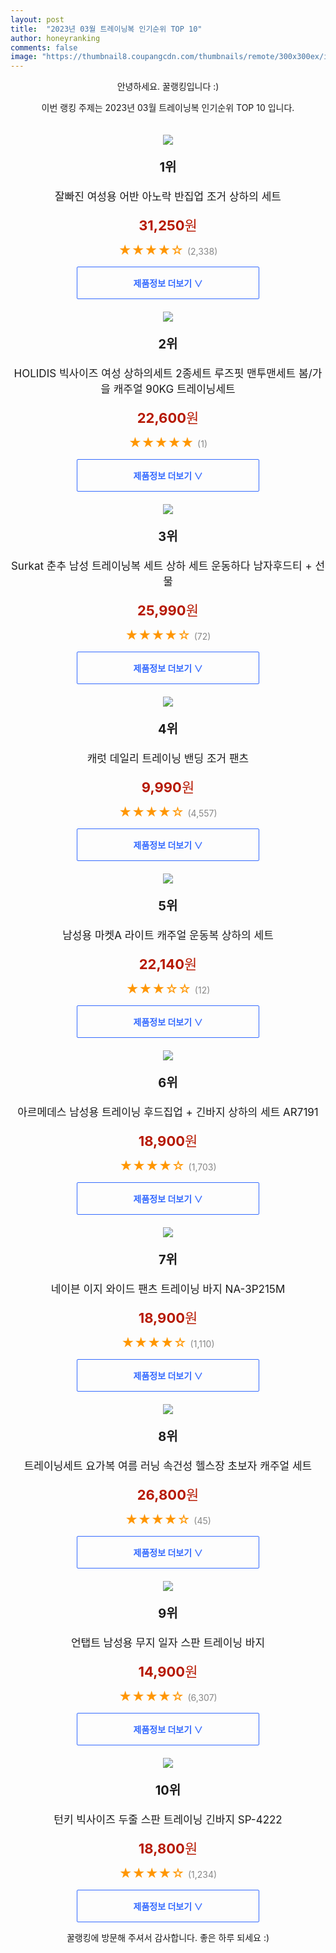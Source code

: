 ```yaml
---
layout: post
title:  "2023년 03월 트레이닝복 인기순위 TOP 10"
author: honeyranking
comments: false
image: "https://thumbnail8.coupangcdn.com/thumbnails/remote/300x300ex/image/retail/images/5729211627322115-7fc8ad13-9243-4a82-857c-7695734b5518.jpg"
---
```

<p style="text-align: center;">안녕하세요. 꿀랭킹입니다 :)</p>
<p style="text-align: center;">이번 랭킹 주제는 2023년 03월 트레이닝복 인기순위 TOP 10 입니다.</p><center><img src="https://thumbnail8.coupangcdn.com/thumbnails/remote/300x300ex/image/retail/images/5729211627322115-7fc8ad13-9243-4a82-857c-7695734b5518.jpg" style="margin-top:20px" /></center><p style="text-align: center; font-size: 20px"><b>1위</b></p><p style="text-align: center; font-size: 17px">잘빠진 여성용 어반 아노락 반집업 조거 상하의 세트</p><p style="text-align: center;"><span style="color: #b61800; font-size: 22px;"><b>31,250</b>원</span></p><p style="text-align: center;"><span style="color: #ff9600; font-size: 20px;">★★★★☆ </span><span style="color: #878787;">(2,338)</span></p><center><a href="https://link.coupang.com/a/TbgYN"><div style="font-size: 14px; display: inline-block; padding: 15px 90px; color: #346aff; border-radius: 2px; border: 1px solid #346aff; cursor: pointer;"><b>제품정보 더보기 &or;</b></div></a></center><center><img src="https://thumbnail9.coupangcdn.com/thumbnails/remote/300x300ex/image/vendor_inventory/68a8/39dd3c44350af598aa1191bcaff35b7eeb95a764f62c3de57940df9ba620.jpg" style="margin-top:20px" /></center><p style="text-align: center; font-size: 20px"><b>2위</b></p><p style="text-align: center; font-size: 17px">HOLIDIS 빅사이즈 여성 상하의세트 2종세트 루즈핏 맨투맨세트 봄/가을 캐주얼 90KG 트레이닝세트</p><p style="text-align: center;"><span style="color: #b61800; font-size: 22px;"><b>22,600</b>원</span></p><p style="text-align: center;"><span style="color: #ff9600; font-size: 20px;">★★★★★ </span><span style="color: #878787;">(1)</span></p><center><a href="https://link.coupang.com/a/TbgYP"><div style="font-size: 14px; display: inline-block; padding: 15px 90px; color: #346aff; border-radius: 2px; border: 1px solid #346aff; cursor: pointer;"><b>제품정보 더보기 &or;</b></div></a></center><center><img src="https://thumbnail10.coupangcdn.com/thumbnails/remote/300x300ex/image/vendor_inventory/0473/c8172e744e544ed4c0aceb028ebaa2b1b1908aaafda1b4a8fe5aa1645774.jpg" style="margin-top:20px" /></center><p style="text-align: center; font-size: 20px"><b>3위</b></p><p style="text-align: center; font-size: 17px">Surkat 춘추 남성 트레이닝복 세트 상하 세트 운동하다 남자후드티 + 선물</p><p style="text-align: center;"><span style="color: #b61800; font-size: 22px;"><b>25,990</b>원</span></p><p style="text-align: center;"><span style="color: #ff9600; font-size: 20px;">★★★★☆ </span><span style="color: #878787;">(72)</span></p><center><a href="https://link.coupang.com/a/TbgYR"><div style="font-size: 14px; display: inline-block; padding: 15px 90px; color: #346aff; border-radius: 2px; border: 1px solid #346aff; cursor: pointer;"><b>제품정보 더보기 &or;</b></div></a></center><center><img src="https://thumbnail7.coupangcdn.com/thumbnails/remote/300x300ex/image/retail/images/7259892883079388-07ec89b4-6980-454f-8790-16a5f351bff6.jpg" style="margin-top:20px" /></center><p style="text-align: center; font-size: 20px"><b>4위</b></p><p style="text-align: center; font-size: 17px">캐럿 데일리 트레이닝 밴딩 조거 팬츠</p><p style="text-align: center;"><span style="color: #b61800; font-size: 22px;"><b>9,990</b>원</span></p><p style="text-align: center;"><span style="color: #ff9600; font-size: 20px;">★★★★☆ </span><span style="color: #878787;">(4,557)</span></p><center><a href="https://www.coupang.com/vp/products/6079208616?itemId=11260463661&q=%ED%8A%B8%EB%A0%88%EC%9D%B4%EB%8B%9D%EB%B3%B5&sourceType=search&searchId=537ea7c14aac4d3cb34c966718e6b29e"><div style="font-size: 14px; display: inline-block; padding: 15px 90px; color: #346aff; border-radius: 2px; border: 1px solid #346aff; cursor: pointer;"><b>제품정보 더보기 &or;</b></div></a></center><center><img src="https://thumbnail7.coupangcdn.com/thumbnails/remote/300x300ex/image/rs_quotation_api/alh6tphn/7cc5f88ca3da48c0a2ef545b687335d2.jpg" style="margin-top:20px" /></center><p style="text-align: center; font-size: 20px"><b>5위</b></p><p style="text-align: center; font-size: 17px">남성용 마켓A 라이트 캐주얼 운동복 상하의 세트</p><p style="text-align: center;"><span style="color: #b61800; font-size: 22px;"><b>22,140</b>원</span></p><p style="text-align: center;"><span style="color: #ff9600; font-size: 20px;">★★★☆☆ </span><span style="color: #878787;">(12)</span></p><center><a href="https://link.coupang.com/a/TbgYT"><div style="font-size: 14px; display: inline-block; padding: 15px 90px; color: #346aff; border-radius: 2px; border: 1px solid #346aff; cursor: pointer;"><b>제품정보 더보기 &or;</b></div></a></center><center><img src="https://thumbnail7.coupangcdn.com/thumbnails/remote/300x300ex/image/retail/images/465847890895221-e509b83c-abde-42e0-8cbc-1de74394392d.jpg" style="margin-top:20px" /></center><p style="text-align: center; font-size: 20px"><b>6위</b></p><p style="text-align: center; font-size: 17px">아르메데스 남성용 트레이닝 후드집업 + 긴바지 상하의 세트 AR7191</p><p style="text-align: center;"><span style="color: #b61800; font-size: 22px;"><b>18,900</b>원</span></p><p style="text-align: center;"><span style="color: #ff9600; font-size: 20px;">★★★★☆ </span><span style="color: #878787;">(1,703)</span></p><center><a href="https://link.coupang.com/a/TbgYU"><div style="font-size: 14px; display: inline-block; padding: 15px 90px; color: #346aff; border-radius: 2px; border: 1px solid #346aff; cursor: pointer;"><b>제품정보 더보기 &or;</b></div></a></center><center><img src="https://thumbnail7.coupangcdn.com/thumbnails/remote/300x300ex/image/retail/images/2597855969392890-ad356961-1caf-46ee-8891-32cce1d1252a.jpg" style="margin-top:20px" /></center><p style="text-align: center; font-size: 20px"><b>7위</b></p><p style="text-align: center; font-size: 17px">네이븐 이지 와이드 팬츠 트레이닝 바지 NA-3P215M</p><p style="text-align: center;"><span style="color: #b61800; font-size: 22px;"><b>18,900</b>원</span></p><p style="text-align: center;"><span style="color: #ff9600; font-size: 20px;">★★★★☆ </span><span style="color: #878787;">(1,110)</span></p><center><a href="https://www.coupang.com/vp/products/5689147497?itemId=9416443230&q=%ED%8A%B8%EB%A0%88%EC%9D%B4%EB%8B%9D%EB%B3%B5&sourceType=search&searchId=537ea7c14aac4d3cb34c966718e6b29e"><div style="font-size: 14px; display: inline-block; padding: 15px 90px; color: #346aff; border-radius: 2px; border: 1px solid #346aff; cursor: pointer;"><b>제품정보 더보기 &or;</b></div></a></center><center><img src="https://thumbnail7.coupangcdn.com/thumbnails/remote/300x300ex/image/vendor_inventory/4df5/264aaac2f1e454868fd1b1d7a454a1da727a353ac75af51bba4602c04d35.jpg" style="margin-top:20px" /></center><p style="text-align: center; font-size: 20px"><b>8위</b></p><p style="text-align: center; font-size: 17px">트레이닝세트 요가복 여름 러닝 속건성 헬스장 초보자 캐주얼 세트</p><p style="text-align: center;"><span style="color: #b61800; font-size: 22px;"><b>26,800</b>원</span></p><p style="text-align: center;"><span style="color: #ff9600; font-size: 20px;">★★★★☆ </span><span style="color: #878787;">(45)</span></p><center><a href="https://www.coupang.com/vp/products/7055338571?itemId=17478414534&q=%ED%8A%B8%EB%A0%88%EC%9D%B4%EB%8B%9D%EB%B3%B5&sourceType=search&searchId=537ea7c14aac4d3cb34c966718e6b29e"><div style="font-size: 14px; display: inline-block; padding: 15px 90px; color: #346aff; border-radius: 2px; border: 1px solid #346aff; cursor: pointer;"><b>제품정보 더보기 &or;</b></div></a></center><center><img src="https://thumbnail10.coupangcdn.com/thumbnails/remote/300x300ex/image/retail/images/1248955495415851-f22a6f99-6989-49e7-bd2e-edd399844856.jpg" style="margin-top:20px" /></center><p style="text-align: center; font-size: 20px"><b>9위</b></p><p style="text-align: center; font-size: 17px">언탭트 남성용 무지 일자 스판 트레이닝 바지</p><p style="text-align: center;"><span style="color: #b61800; font-size: 22px;"><b>14,900</b>원</span></p><p style="text-align: center;"><span style="color: #ff9600; font-size: 20px;">★★★★☆ </span><span style="color: #878787;">(6,307)</span></p><center><a href="https://link.coupang.com/a/TbgYV"><div style="font-size: 14px; display: inline-block; padding: 15px 90px; color: #346aff; border-radius: 2px; border: 1px solid #346aff; cursor: pointer;"><b>제품정보 더보기 &or;</b></div></a></center><center><img src="https://thumbnail6.coupangcdn.com/thumbnails/remote/300x300ex/image/retail/images/2023/01/19/18/4/0c86e5b5-0b7b-48a8-afe7-cb06c474fb45.jpg" style="margin-top:20px" /></center><p style="text-align: center; font-size: 20px"><b>10위</b></p><p style="text-align: center; font-size: 17px">턴키 빅사이즈 두줄 스판 트레이닝 긴바지 SP-4222</p><p style="text-align: center;"><span style="color: #b61800; font-size: 22px;"><b>18,800</b>원</span></p><p style="text-align: center;"><span style="color: #ff9600; font-size: 20px;">★★★★☆ </span><span style="color: #878787;">(1,234)</span></p><center><a href="https://www.coupang.com/vp/products/2172208924?itemId=3695045591&q=%ED%8A%B8%EB%A0%88%EC%9D%B4%EB%8B%9D%EB%B3%B5&sourceType=search&searchId=537ea7c14aac4d3cb34c966718e6b29e"><div style="font-size: 14px; display: inline-block; padding: 15px 90px; color: #346aff; border-radius: 2px; border: 1px solid #346aff; cursor: pointer;"><b>제품정보 더보기 &or;</b></div></a></center><p style="text-align: center;">꿀랭킹에 방문해 주셔서 감사합니다. 좋은 하루 되세요 :)</p>